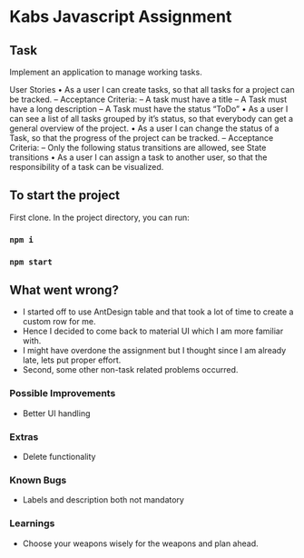 # Kabs Javascript Assignment

## Task

Implement an application to manage working tasks.

User Stories
• As a user I can create tasks, so that all tasks for a project can be tracked.
– Acceptance Criteria:
– A task must have a title
– A Task must have a long description
– A Task must have the status “ToDo”
• As a user I can see a list of all tasks grouped by it’s status, so that everybody can get a general overview of the project.
• As a user I can change the status of a Task, so that the progress of the project can be tracked.
– Acceptance Criteria:
– Only the following status transitions are allowed, see State transitions
• As a user I can assign a task to another user, so that the responsibility of a task can be visualized.

## To start the project

First clone. In the project directory, you can run:

### `npm i`

### `npm start`

## What went wrong?

- I started off to use AntDesign table and that took a lot of time to create a custom row for me.
- Hence I decided to come back to material UI which I am more familiar with.
- I might have overdone the assignment but I thought since I am already late, lets put proper effort.
- Second, some other non-task related problems occurred.

### Possible Improvements

- Better UI handling

### Extras

- Delete functionality

### Known Bugs

- Labels and description both not mandatory

### Learnings

- Choose your weapons wisely for the weapons and plan ahead.
